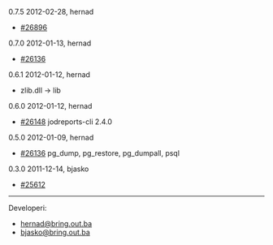 0.7.5 2012-02-28, hernad

  - [#26896](http://redmine.bring.out.ba/issues/26896)

0.7.0 2012-01-13, hernad

  - [#26136](http://redmine.bring.out.ba/issues/26136)
 
0.6.1 2012-01-12, hernad

   - zlib.dll -> lib

0.6.0 2012-01-12, hernad

  - [#26148](http://redmine.bring.out.ba/issues/26148) jodreports-cli 2.4.0

0.5.0 2012-01-09, hernad

  - [#26136](http://redmine.bring.out.ba/issues/26136) pg_dump, pg_restore, pg_dumpall, psql

  
0.3.0 2011-12-14, bjasko

  - [#25612](http://redmine.bring.out.ba/issues/25612)


-------------

Developeri:

 - hernad@bring.out.ba
 - bjasko@bring.out.ba
